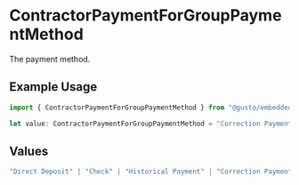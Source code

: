 # ContractorPaymentForGroupPaymentMethod

The payment method.

## Example Usage

```typescript
import { ContractorPaymentForGroupPaymentMethod } from "@gusto/embedded-api/models/components";

let value: ContractorPaymentForGroupPaymentMethod = "Correction Payment";
```

## Values

```typescript
"Direct Deposit" | "Check" | "Historical Payment" | "Correction Payment"
```